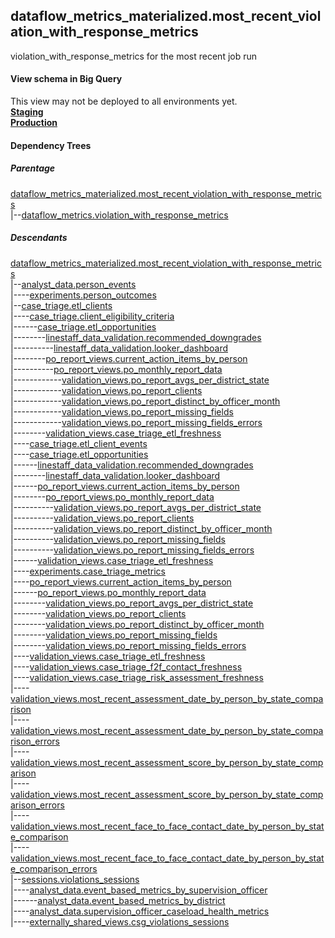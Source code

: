 ## dataflow_metrics_materialized.most_recent_violation_with_response_metrics
violation_with_response_metrics for the most recent job run

#### View schema in Big Query
This view may not be deployed to all environments yet.<br/>
[**Staging**](https://console.cloud.google.com/bigquery?pli=1&p=recidiviz-staging&page=table&project=recidiviz-staging&d=dataflow_metrics_materialized&t=most_recent_violation_with_response_metrics)
<br/>
[**Production**](https://console.cloud.google.com/bigquery?pli=1&p=recidiviz-123&page=table&project=recidiviz-123&d=dataflow_metrics_materialized&t=most_recent_violation_with_response_metrics)
<br/>

#### Dependency Trees

##### Parentage
[dataflow_metrics_materialized.most_recent_violation_with_response_metrics](../dataflow_metrics_materialized/most_recent_violation_with_response_metrics.md) <br/>
|--[dataflow_metrics.violation_with_response_metrics](../../metrics/violation/violation_with_response_metrics.md) <br/>


##### Descendants
[dataflow_metrics_materialized.most_recent_violation_with_response_metrics](../dataflow_metrics_materialized/most_recent_violation_with_response_metrics.md) <br/>
|--[analyst_data.person_events](../analyst_data/person_events.md) <br/>
|----[experiments.person_outcomes](../experiments/person_outcomes.md) <br/>
|--[case_triage.etl_clients](../case_triage/etl_clients.md) <br/>
|----[case_triage.client_eligibility_criteria](../case_triage/client_eligibility_criteria.md) <br/>
|------[case_triage.etl_opportunities](../case_triage/etl_opportunities.md) <br/>
|--------[linestaff_data_validation.recommended_downgrades](../linestaff_data_validation/recommended_downgrades.md) <br/>
|----------[linestaff_data_validation.looker_dashboard](../linestaff_data_validation/looker_dashboard.md) <br/>
|--------[po_report_views.current_action_items_by_person](../po_report_views/current_action_items_by_person.md) <br/>
|----------[po_report_views.po_monthly_report_data](../po_report_views/po_monthly_report_data.md) <br/>
|------------[validation_views.po_report_avgs_per_district_state](../validation_views/po_report_avgs_per_district_state.md) <br/>
|------------[validation_views.po_report_clients](../validation_views/po_report_clients.md) <br/>
|------------[validation_views.po_report_distinct_by_officer_month](../validation_views/po_report_distinct_by_officer_month.md) <br/>
|------------[validation_views.po_report_missing_fields](../validation_views/po_report_missing_fields.md) <br/>
|------------[validation_views.po_report_missing_fields_errors](../validation_views/po_report_missing_fields_errors.md) <br/>
|--------[validation_views.case_triage_etl_freshness](../validation_views/case_triage_etl_freshness.md) <br/>
|----[case_triage.etl_client_events](../case_triage/etl_client_events.md) <br/>
|----[case_triage.etl_opportunities](../case_triage/etl_opportunities.md) <br/>
|------[linestaff_data_validation.recommended_downgrades](../linestaff_data_validation/recommended_downgrades.md) <br/>
|--------[linestaff_data_validation.looker_dashboard](../linestaff_data_validation/looker_dashboard.md) <br/>
|------[po_report_views.current_action_items_by_person](../po_report_views/current_action_items_by_person.md) <br/>
|--------[po_report_views.po_monthly_report_data](../po_report_views/po_monthly_report_data.md) <br/>
|----------[validation_views.po_report_avgs_per_district_state](../validation_views/po_report_avgs_per_district_state.md) <br/>
|----------[validation_views.po_report_clients](../validation_views/po_report_clients.md) <br/>
|----------[validation_views.po_report_distinct_by_officer_month](../validation_views/po_report_distinct_by_officer_month.md) <br/>
|----------[validation_views.po_report_missing_fields](../validation_views/po_report_missing_fields.md) <br/>
|----------[validation_views.po_report_missing_fields_errors](../validation_views/po_report_missing_fields_errors.md) <br/>
|------[validation_views.case_triage_etl_freshness](../validation_views/case_triage_etl_freshness.md) <br/>
|----[experiments.case_triage_metrics](../experiments/case_triage_metrics.md) <br/>
|----[po_report_views.current_action_items_by_person](../po_report_views/current_action_items_by_person.md) <br/>
|------[po_report_views.po_monthly_report_data](../po_report_views/po_monthly_report_data.md) <br/>
|--------[validation_views.po_report_avgs_per_district_state](../validation_views/po_report_avgs_per_district_state.md) <br/>
|--------[validation_views.po_report_clients](../validation_views/po_report_clients.md) <br/>
|--------[validation_views.po_report_distinct_by_officer_month](../validation_views/po_report_distinct_by_officer_month.md) <br/>
|--------[validation_views.po_report_missing_fields](../validation_views/po_report_missing_fields.md) <br/>
|--------[validation_views.po_report_missing_fields_errors](../validation_views/po_report_missing_fields_errors.md) <br/>
|----[validation_views.case_triage_etl_freshness](../validation_views/case_triage_etl_freshness.md) <br/>
|----[validation_views.case_triage_f2f_contact_freshness](../validation_views/case_triage_f2f_contact_freshness.md) <br/>
|----[validation_views.case_triage_risk_assessment_freshness](../validation_views/case_triage_risk_assessment_freshness.md) <br/>
|----[validation_views.most_recent_assessment_date_by_person_by_state_comparison](../validation_views/most_recent_assessment_date_by_person_by_state_comparison.md) <br/>
|----[validation_views.most_recent_assessment_date_by_person_by_state_comparison_errors](../validation_views/most_recent_assessment_date_by_person_by_state_comparison_errors.md) <br/>
|----[validation_views.most_recent_assessment_score_by_person_by_state_comparison](../validation_views/most_recent_assessment_score_by_person_by_state_comparison.md) <br/>
|----[validation_views.most_recent_assessment_score_by_person_by_state_comparison_errors](../validation_views/most_recent_assessment_score_by_person_by_state_comparison_errors.md) <br/>
|----[validation_views.most_recent_face_to_face_contact_date_by_person_by_state_comparison](../validation_views/most_recent_face_to_face_contact_date_by_person_by_state_comparison.md) <br/>
|----[validation_views.most_recent_face_to_face_contact_date_by_person_by_state_comparison_errors](../validation_views/most_recent_face_to_face_contact_date_by_person_by_state_comparison_errors.md) <br/>
|--[sessions.violations_sessions](../sessions/violations_sessions.md) <br/>
|----[analyst_data.event_based_metrics_by_supervision_officer](../analyst_data/event_based_metrics_by_supervision_officer.md) <br/>
|------[analyst_data.event_based_metrics_by_district](../analyst_data/event_based_metrics_by_district.md) <br/>
|----[analyst_data.supervision_officer_caseload_health_metrics](../analyst_data/supervision_officer_caseload_health_metrics.md) <br/>
|----[externally_shared_views.csg_violations_sessions](../externally_shared_views/csg_violations_sessions.md) <br/>

